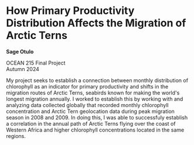 # How Primary Productivity Distribution Affects the Migration of Arctic Terns


**Sage Otulo**   

OCEAN 215 Final Project  
Autumn 2024


 
My project seeks to establish a connection between monthly distribution of chlorophyll as an indicator for primary productivity and shifts in the migration routes of Arctic Terns, seabirds known for making the world's longest migration annually. I worked to establish this by working with and analyzing data collected globally that recorded monthly chlorophyll concentration and Arctic Tern geolocation data during peak migration season in 2008 and 2009. In doing this, I was able to successfuly establish a correlation in the annual path of Arctic Terns flying over the coast of Western Africa and higher chlorophyll concentrations located in the same regions. 